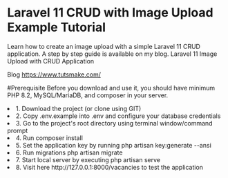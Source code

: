 # Laravel 11 CRUD with Image Upload Example Tutorial
Learn how to create an image upload with a simple Laravel 11 CRUD application.
A step by step guide is available on my blog. Laravel 11 Image Upload with CRUD Application

Blog
https://www.tutsmake.com/

#Prerequisite
Before you download and use it, you should have minimum PHP 8.2, MySQL/MariaDB, and composer in your server.

<li> 1. Download the project (or clone using GIT) </li>
<li> 2. Copy .env.example into .env and configure your database credentials</li>
<li> 3. Go to the project's root directory using terminal window/command prompt</li>
<li> 4. Run composer install</li>
<li> 5. Set the application key by running php artisan key:generate --ansi</li>
<li> 6. Run migrations php artisan migrate</li>
<li> 7. Start local server by executing php artisan serve</li>
<li> 8. Visit here http://127.0.0.1:8000/vacancies to test the application</li>
